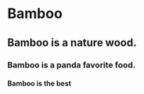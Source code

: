 # Bamboo

## Bamboo is a nature wood.

### Bamboo is a panda favorite food.

#### Bamboo is the best